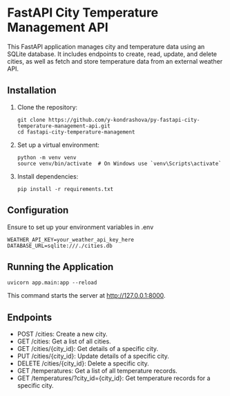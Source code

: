 # FastAPI City Temperature Management API

This FastAPI application manages city and temperature data using an SQLite
database. It includes endpoints to create, read, update, and delete cities, as
well as fetch and store temperature data from an external weather API.

## Installation

1. Clone the repository:

    ```shell
    git clone https://github.com/y-kondrashova/py-fastapi-city-temperature-management-api.git
    cd fastapi-city-temperature-management
    ```

2. Set up a virtual environment:

    ```shell
    python -m venv venv
    source venv/bin/activate  # On Windows use `venv\Scripts\activate`
    ```

3. Install dependencies:

    ```shell
    pip install -r requirements.txt
    ```
   
## Configuration

Ensure to set up your environment variables in .env 

```
WEATHER_API_KEY=your_weather_api_key_here
DATABASE_URL=sqlite:///./cities.db
```

## Running the Application

```shell
uvicorn app.main:app --reload
```

This command starts the server at http://127.0.0.1:8000.

## Endpoints
 - POST /cities: Create a new city.
 - GET /cities: Get a list of all cities.
 - GET /cities/{city_id}: Get details of a specific city.
 - PUT /cities/{city_id}: Update details of a specific city.
 - DELETE /cities/{city_id}: Delete a specific city.
 - GET /temperatures: Get a list of all temperature records.
 - GET /temperatures/?city_id={city_id}: Get temperature records for a specific city.

